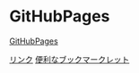 # GitHubPages

[GitHubPages](https://mike-ayumu.github.io/)

[リンク](https://mike-ayumu.github.io/link)
[便利なブックマークレット](https://mike-ayumu.github.io/bookmarklet)
